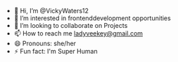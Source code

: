 - 👋 Hi, I’m @VickyWaters12
- 👀 I’m interested in frontenddevelopment opportunities
- 💞️ I’m looking to collaborate on Projects
- 📫 How to reach me ladyveekey@gmail.com
- 😄 Pronouns: she/her
- ⚡ Fun fact: I'm Super Human

<!---
VickyWaters12/VickyWaters12 is a ✨ special ✨ repository because its `README.md` (this file) appears on your GitHub profile.
You can click the Preview link to take a look at your changes.
--->
